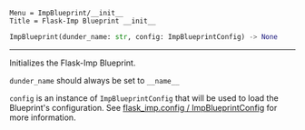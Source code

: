 ```
Menu = ImpBlueprint/__init__
Title = Flask-Imp Blueprint __init__
```

```python
ImpBlueprint(dunder_name: str, config: ImpBlueprintConfig) -> None
```

---

Initializes the Flask-Imp Blueprint.

`dunder_name` should always be set to `__name__`

`config` is an instance of `ImpBlueprintConfig` that will be used to load the Blueprint's configuration. 
See [flask_imp.config / ImpBlueprintConfig](flask_imp_config-impblueprintconfig.html) for more information.
